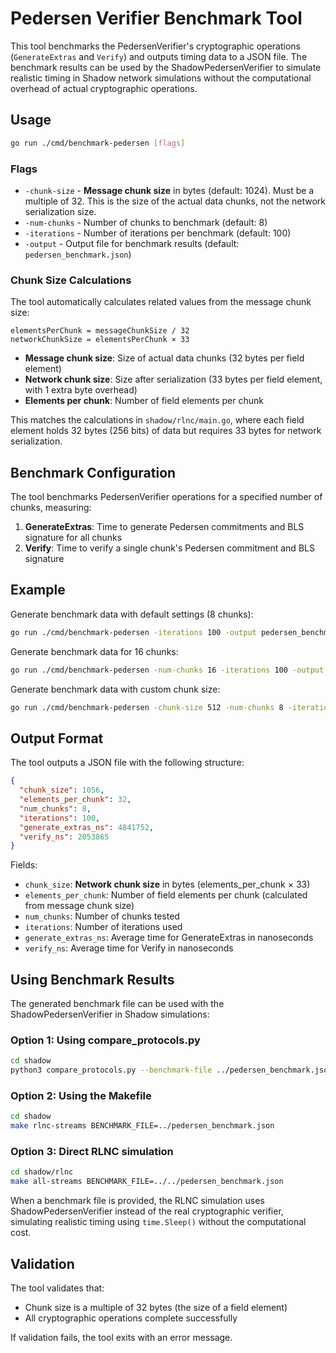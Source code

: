 # Pedersen Verifier Benchmark Tool

This tool benchmarks the PedersenVerifier's cryptographic operations (`GenerateExtras` and `Verify`) and outputs timing data to a JSON file. The benchmark results can be used by the ShadowPedersenVerifier to simulate realistic timing in Shadow network simulations without the computational overhead of actual cryptographic operations.

## Usage

```bash
go run ./cmd/benchmark-pedersen [flags]
```

### Flags

- `-chunk-size` - **Message chunk size** in bytes (default: 1024). Must be a multiple of 32. This is the size of the actual data chunks, not the network serialization size.
- `-num-chunks` - Number of chunks to benchmark (default: 8)
- `-iterations` - Number of iterations per benchmark (default: 100)
- `-output` - Output file for benchmark results (default: `pedersen_benchmark.json`)

### Chunk Size Calculations

The tool automatically calculates related values from the message chunk size:

```
elementsPerChunk = messageChunkSize / 32
networkChunkSize = elementsPerChunk × 33
```

- **Message chunk size**: Size of actual data chunks (32 bytes per field element)
- **Network chunk size**: Size after serialization (33 bytes per field element, with 1 extra byte overhead)
- **Elements per chunk**: Number of field elements per chunk

This matches the calculations in `shadow/rlnc/main.go`, where each field element holds 32 bytes (256 bits) of data but requires 33 bytes for network serialization.

## Benchmark Configuration

The tool benchmarks PedersenVerifier operations for a specified number of chunks, measuring:
1. **GenerateExtras**: Time to generate Pedersen commitments and BLS signature for all chunks
2. **Verify**: Time to verify a single chunk's Pedersen commitment and BLS signature

## Example

Generate benchmark data with default settings (8 chunks):
```bash
go run ./cmd/benchmark-pedersen -iterations 100 -output pedersen_benchmark.json
```

Generate benchmark data for 16 chunks:
```bash
go run ./cmd/benchmark-pedersen -num-chunks 16 -iterations 100 -output pedersen_16chunks.json
```

Generate benchmark data with custom chunk size:
```bash
go run ./cmd/benchmark-pedersen -chunk-size 512 -num-chunks 8 -iterations 200 -output custom_benchmark.json
```

## Output Format

The tool outputs a JSON file with the following structure:

```json
{
  "chunk_size": 1056,
  "elements_per_chunk": 32,
  "num_chunks": 8,
  "iterations": 100,
  "generate_extras_ns": 4841752,
  "verify_ns": 2053865
}
```

Fields:
- `chunk_size`: **Network chunk size** in bytes (elements_per_chunk × 33)
- `elements_per_chunk`: Number of field elements per chunk (calculated from message chunk size)
- `num_chunks`: Number of chunks tested
- `iterations`: Number of iterations used
- `generate_extras_ns`: Average time for GenerateExtras in nanoseconds
- `verify_ns`: Average time for Verify in nanoseconds

## Using Benchmark Results

The generated benchmark file can be used with the ShadowPedersenVerifier in Shadow simulations:

### Option 1: Using compare_protocols.py
```bash
cd shadow
python3 compare_protocols.py --benchmark-file ../pedersen_benchmark.json
```

### Option 2: Using the Makefile
```bash
cd shadow
make rlnc-streams BENCHMARK_FILE=../pedersen_benchmark.json
```

### Option 3: Direct RLNC simulation
```bash
cd shadow/rlnc
make all-streams BENCHMARK_FILE=../../pedersen_benchmark.json
```

When a benchmark file is provided, the RLNC simulation uses ShadowPedersenVerifier instead of the real cryptographic verifier, simulating realistic timing using `time.Sleep()` without the computational cost.

## Validation

The tool validates that:
- Chunk size is a multiple of 32 bytes (the size of a field element)
- All cryptographic operations complete successfully

If validation fails, the tool exits with an error message.
